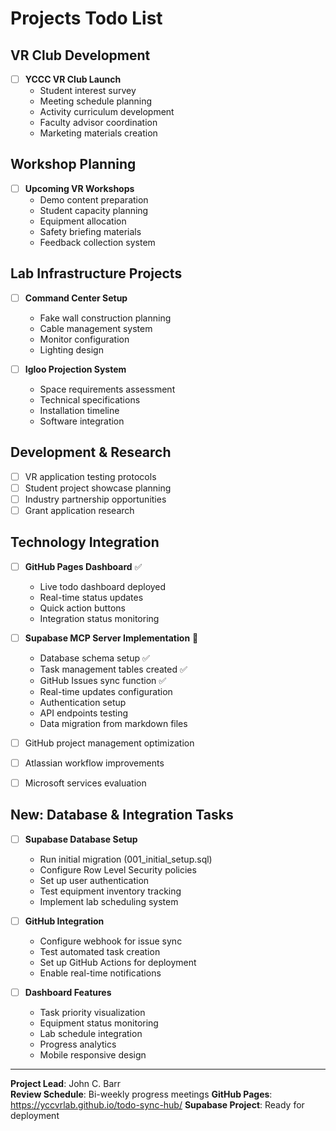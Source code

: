 # Projects Todo List

## VR Club Development
- [ ] **YCCC VR Club Launch**
  - Student interest survey
  - Meeting schedule planning
  - Activity curriculum development
  - Faculty advisor coordination
  - Marketing materials creation

## Workshop Planning
- [ ] **Upcoming VR Workshops**
  - Demo content preparation
  - Student capacity planning
  - Equipment allocation
  - Safety briefing materials
  - Feedback collection system

## Lab Infrastructure Projects
- [ ] **Command Center Setup**
  - Fake wall construction planning
  - Cable management system
  - Monitor configuration
  - Lighting design

- [ ] **Igloo Projection System**
  - Space requirements assessment
  - Technical specifications
  - Installation timeline
  - Software integration

## Development & Research
- [ ] VR application testing protocols
- [ ] Student project showcase planning
- [ ] Industry partnership opportunities
- [ ] Grant application research

## Technology Integration
- [ ] **GitHub Pages Dashboard** ✅
  - Live todo dashboard deployed
  - Real-time status updates
  - Quick action buttons
  - Integration status monitoring

- [ ] **Supabase MCP Server Implementation** 🚀
  - Database schema setup ✅
  - Task management tables created ✅
  - GitHub Issues sync function ✅
  - Real-time updates configuration
  - Authentication setup
  - API endpoints testing
  - Data migration from markdown files

- [ ] GitHub project management optimization
- [ ] Atlassian workflow improvements
- [ ] Microsoft services evaluation

## New: Database & Integration Tasks
- [ ] **Supabase Database Setup**
  - Run initial migration (001_initial_setup.sql)
  - Configure Row Level Security policies
  - Set up user authentication
  - Test equipment inventory tracking
  - Implement lab scheduling system

- [ ] **GitHub Integration**
  - Configure webhook for issue sync
  - Test automated task creation
  - Set up GitHub Actions for deployment
  - Enable real-time notifications

- [ ] **Dashboard Features**
  - Task priority visualization
  - Equipment status monitoring
  - Lab schedule integration
  - Progress analytics
  - Mobile responsive design

---

**Project Lead**: John C. Barr  
**Review Schedule**: Bi-weekly progress meetings
**GitHub Pages**: https://yccvrlab.github.io/todo-sync-hub/
**Supabase Project**: Ready for deployment